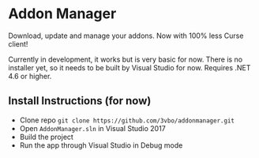 # Addon Manager

Download, update and manage your addons. Now with 100% less Curse client!

Currently in development, it works but is very basic for now. There is no installer yet, so it needs to be built by Visual Studio for now. Requires .NET 4.6 or higher.

## Install Instructions (for now)
* Clone repo `git clone https://github.com/3vbo/addonmanager.git`
* Open `AddonManager.sln` in Visual Studio 2017
* Build the project
* Run the app through Visual Studio in Debug mode
